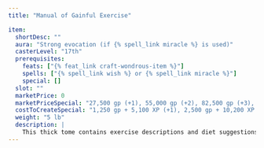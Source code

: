 ```yaml
---
title: "Manual of Gainful Exercise"

item:
  shortDesc: ""
  aura: "Strong evocation (if {% spell_link miracle %} is used)"
  casterLevel: "17th"
  prerequisites:
    feats: ["{% feat_link craft-wondrous-item %}"]
    spells: ["{% spell_link wish %} or {% spell_link miracle %}"]
    special: []
  slot: ""
  marketPrice: 0
  marketPriceSpecial: "27,500 gp (+1), 55,000 gp (+2), 82,500 gp (+3), 110,000 gp (+4), 137,500 gp (+5)"
  costToCreateSpecial: "1,250 gp + 5,100 XP (+1), 2,500 gp + 10,200 XP (+2), 3,750 gp + 15,300 XP (+3), 5,000 gp + 20,400 XP (+4), 6,250 gp + 25,500 XP (+5)"
  weight: "5 lb"
  description: |
    This thick tome contains exercise descriptions and diet suggestions, but entwined within the words is a powerful magical effect. If anyone reads this book, which takes a total of 48 hours over a minimum of six days, she gains an inherent bonus of from +1 to +5 (depending on the type of manual) to her Strength score. Once the book is read, the magic disappears from the pages and it becomes a normal book.
---
```

